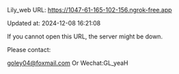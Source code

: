 Lily_web URL: https://1047-61-165-102-156.ngrok-free.app

Updated at: 2024-12-08 16:21:08

If you cannot open this URL, the server might be down.

Please contact: 

goley04@foxmail.com Or Wechat:GL_yeaH